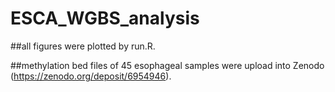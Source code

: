 # ESCA_WGBS_analysis

##all figures were plotted by run.R.

##methylation bed files of 45 esophageal samples were upload into Zenodo (https://zenodo.org/deposit/6954946).